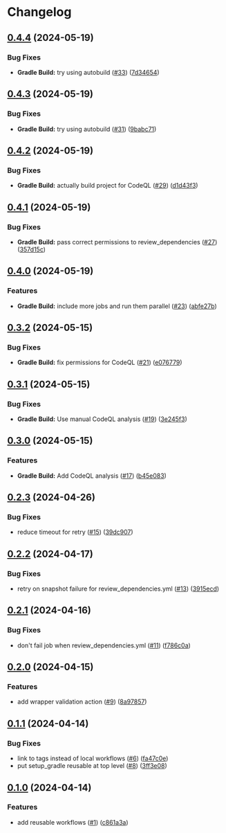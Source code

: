 # Changelog

## [0.4.4](https://github.com/tacascer-org/actions-workflows/compare/v0.4.3...v0.4.4) (2024-05-19)


### Bug Fixes

* **Gradle Build:** try using autobuild  ([#33](https://github.com/tacascer-org/actions-workflows/issues/33)) ([7d34654](https://github.com/tacascer-org/actions-workflows/commit/7d34654f191824874c7c63e734afe93129a256e6))

## [0.4.3](https://github.com/tacascer-org/actions-workflows/compare/v0.4.2...v0.4.3) (2024-05-19)


### Bug Fixes

* **Gradle Build:** try using autobuild ([#31](https://github.com/tacascer-org/actions-workflows/issues/31)) ([9babc71](https://github.com/tacascer-org/actions-workflows/commit/9babc71db3fa7cb753ecb01cdd34fe3507bd6cca))

## [0.4.2](https://github.com/tacascer-org/actions-workflows/compare/v0.4.1...v0.4.2) (2024-05-19)


### Bug Fixes

* **Gradle Build:** actually build project for CodeQL ([#29](https://github.com/tacascer-org/actions-workflows/issues/29)) ([d1d43f3](https://github.com/tacascer-org/actions-workflows/commit/d1d43f3a30dac6f2b86d6892a91b804f8f9c0e3e))

## [0.4.1](https://github.com/tacascer-org/actions-workflows/compare/v0.4.0...v0.4.1) (2024-05-19)


### Bug Fixes

* **Gradle Build:** pass correct permissions to review_dependencies ([#27](https://github.com/tacascer-org/actions-workflows/issues/27)) ([357d15c](https://github.com/tacascer-org/actions-workflows/commit/357d15c289330fdb2bef2a71a17580c7793a62ff))

## [0.4.0](https://github.com/tacascer-org/actions-workflows/compare/v0.3.2...v0.4.0) (2024-05-19)


### Features

* **Gradle Build:** include more jobs and run them parallel ([#23](https://github.com/tacascer-org/actions-workflows/issues/23)) ([abfe27b](https://github.com/tacascer-org/actions-workflows/commit/abfe27b136ed3a89ed737871261e18b8a0d74b26))

## [0.3.2](https://github.com/tacascer-org/actions-workflows/compare/v0.3.1...v0.3.2) (2024-05-15)


### Bug Fixes

* **Gradle Build:** fix permissions for CodeQL ([#21](https://github.com/tacascer-org/actions-workflows/issues/21)) ([e076779](https://github.com/tacascer-org/actions-workflows/commit/e0767794d4d09faaf937bb24c0762d168e711b97))

## [0.3.1](https://github.com/tacascer-org/actions-workflows/compare/v0.3.0...v0.3.1) (2024-05-15)


### Bug Fixes

* **Gradle Build:** Use manual CodeQL analysis ([#19](https://github.com/tacascer-org/actions-workflows/issues/19)) ([3e245f3](https://github.com/tacascer-org/actions-workflows/commit/3e245f3a718207459a0fd2dfa69ec6eaa7072363))

## [0.3.0](https://github.com/tacascer-org/actions-workflows/compare/v0.2.3...v0.3.0) (2024-05-15)


### Features

* **Gradle Build:** Add CodeQL analysis ([#17](https://github.com/tacascer-org/actions-workflows/issues/17)) ([b45e083](https://github.com/tacascer-org/actions-workflows/commit/b45e083e44dc36d88a260613238dc02af3caa1e4))

## [0.2.3](https://github.com/tacascer-org/actions-workflows/compare/v0.2.2...v0.2.3) (2024-04-26)


### Bug Fixes

* reduce timeout for retry ([#15](https://github.com/tacascer-org/actions-workflows/issues/15)) ([39dc907](https://github.com/tacascer-org/actions-workflows/commit/39dc90719799376e214113f867c8bf89749e2398))

## [0.2.2](https://github.com/tacascer-org/actions-workflows/compare/v0.2.1...v0.2.2) (2024-04-17)


### Bug Fixes

* retry on snapshot failure for review_dependencies.yml ([#13](https://github.com/tacascer-org/actions-workflows/issues/13)) ([3915ecd](https://github.com/tacascer-org/actions-workflows/commit/3915ecdc9362d3429de4ec69cb0ff764818f6ec9))

## [0.2.1](https://github.com/tacascer-org/actions-workflows/compare/v0.2.0...v0.2.1) (2024-04-16)


### Bug Fixes

* don't fail job when review_dependencies.yml ([#11](https://github.com/tacascer-org/actions-workflows/issues/11)) ([f786c0a](https://github.com/tacascer-org/actions-workflows/commit/f786c0aab043e08329ee9707422b62fc2289dd34))

## [0.2.0](https://github.com/tacascer-org/actions-workflows/compare/v0.1.1...v0.2.0) (2024-04-15)


### Features

* add wrapper validation action ([#9](https://github.com/tacascer-org/actions-workflows/issues/9)) ([8a97857](https://github.com/tacascer-org/actions-workflows/commit/8a9785749a4cbef014550285cd70c496aae596a9))

## [0.1.1](https://github.com/tacascer-org/actions-workflows/compare/v0.1.0...v0.1.1) (2024-04-14)


### Bug Fixes

* link to tags instead of local workflows ([#6](https://github.com/tacascer-org/actions-workflows/issues/6)) ([fa47c0e](https://github.com/tacascer-org/actions-workflows/commit/fa47c0ec55a1f2d781d48021a78ed7d3b0535be2))
* put setup_gradle reusable at top level ([#8](https://github.com/tacascer-org/actions-workflows/issues/8)) ([3ff3e08](https://github.com/tacascer-org/actions-workflows/commit/3ff3e084e27f43aba59dac08c94cb547d11eeb88))

## [0.1.0](https://github.com/tacascer-org/actions-workflows/compare/v0.0.1...v0.1.0) (2024-04-14)


### Features

* add reusable workflows ([#1](https://github.com/tacascer-org/actions-workflows/issues/1)) ([c861a3a](https://github.com/tacascer-org/actions-workflows/commit/c861a3a632dff67e1db56979c5ffd412eb2b30a6))
